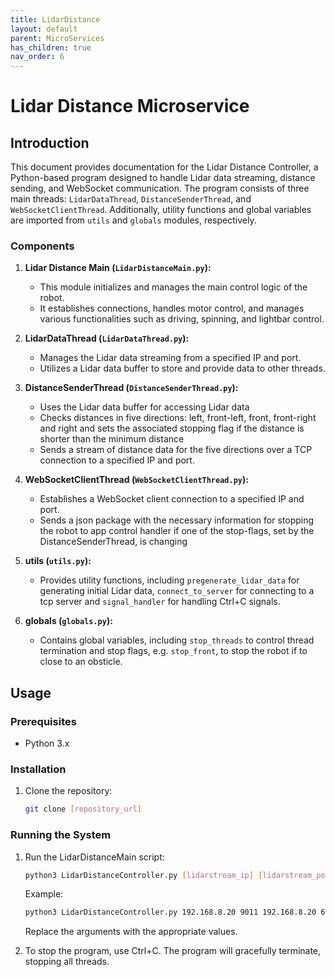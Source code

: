 ```yaml
---
title: LidarDistance
layout: default
parent: MicroServices
has_children: true
nav_order: 6
---
```


# Lidar Distance Microservice

## Introduction

This document provides documentation for the Lidar Distance Controller, a Python-based program designed to handle Lidar data streaming, distance sending, and WebSocket communication. The program consists of three main threads: `LidarDataThread`, `DistanceSenderThread`, and `WebSocketClientThread`. Additionally, utility functions and global variables are imported from `utils` and `globals` modules, respectively.

### Components

1. **Lidar Distance Main (`LidarDistanceMain.py`):**
   - This module initializes and manages the main control logic of the robot.
   - It establishes connections, handles motor control, and manages various functionalities such as driving, spinning, and lightbar control.

2. **LidarDataThread (`LidarDataThread.py`):**
   - Manages the Lidar data streaming from a specified IP and port.
   - Utilizes a Lidar data buffer to store and provide data to other threads.

3. **DistanceSenderThread (`DistanceSenderThread.py`):**
   - Uses the Lidar data buffer for accessing Lidar data
   - Checks distances in five directions: left, front-left, front, front-right and right and sets the associated stopping flag if the distance is shorter than the minimum distance
   - Sends a stream of distance data for the five directions over a TCP connection to a specified IP and port.

4. **WebSocketClientThread (`WebSocketClientThread.py`):**
   - Establishes a WebSocket client connection to a specified IP and port.
   - Sends a json package with the necessary information for stopping the robot to app control handler if one of the stop-flags, set by the DistanceSenderThread, is changing

5. **utils (`utils.py`):**
   - Provides utility functions, including `pregenerate_lidar_data` for generating initial Lidar data, `connect_to_server` for connecting to a tcp server and `signal_handler` for handling Ctrl+C signals.

6. **globals (`globals.py`):**
    - Contains global variables, including `stop_threads` to control thread termination and stop flags, e.g. `stop_front`, to stop the robot if to close to an obsticle.

## Usage

### Prerequisites

- Python 3.x

### Installation

1. Clone the repository:

   ```bash
   git clone [repository_url]
   ```


### Running the System

1. Run the LidarDistanceMain script:

   ```bash
   python3 LidarDistanceController.py [lidarstream_ip] [lidarstream_port] [appHandler_ip] [appHandler_port] [distanceSender_ip] [distanceSender_port]
   ```

   Example:

   ```bash
   python3 LidarDistanceController.py 192.168.8.20 9011 192.168.8.20 6942 192.168.8.20 3031
   ```

   Replace the arguments with the appropriate values.
2. To stop the program, use Ctrl+C. The program will gracefully terminate, stopping all threads.